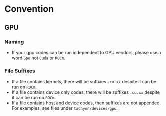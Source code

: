 # Convention

## GPU

### Naming

- If your gpu codes can be run independent to GPU vendors, please use a word `Gpu` not `Cuda` or `ROCm`.

### File Suffixes

- If a file contains kernels, there will be suffixes `.cu.xx` despite it can be run on `ROCm`.
- If a file contains device only codes, there will be suffixes `.cu.xx` despite it can be run on `ROCm`.
- If a file contains host and device codes, then suffixes are not appended.
  For examples, see files under `tachyon/devices/gpu`.
